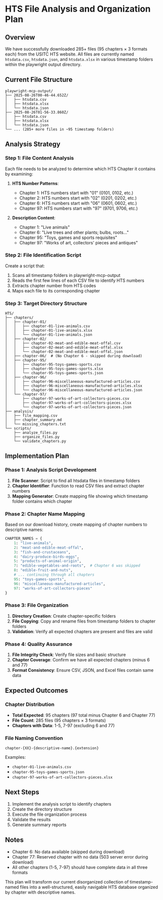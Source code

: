 # HTS File Analysis and Organization Plan

## Overview
We have successfully downloaded 285+ files (95 chapters × 3 formats each) from the USITC HTS website. All files are currently named `htsdata.csv`, `htsdata.json`, and `htsdata.xlsx` in various timestamp folders within the playwright output directory.

## Current File Structure
```
playwright-mcp-output/
├── 2025-08-26T00-46-44.652Z/
│   ├── htsdata.csv
│   ├── htsdata.xlsx
│   └── htsdata.json
├── 2025-08-26T01-56-33.860Z/
│   ├── htsdata.csv
│   ├── htsdata.xlsx
│   └── htsdata.json
└── ... (285+ more files in ~95 timestamp folders)
```

## Analysis Strategy

### Step 1: File Content Analysis
Each file needs to be analyzed to determine which HTS Chapter it contains by examining:

1. **HTS Number Patterns**: 
   - Chapter 1: HTS numbers start with "01" (0101, 0102, etc.)
   - Chapter 2: HTS numbers start with "02" (0201, 0202, etc.)
   - Chapter 6: HTS numbers start with "06" (0601, 0602, etc.)
   - Chapter 97: HTS numbers start with "97" (9701, 9706, etc.)

2. **Description Content**:
   - Chapter 1: "Live animals"
   - Chapter 6: "Live trees and other plants; bulbs, roots..."
   - Chapter 95: "Toys, games and sports requisites"
   - Chapter 97: "Works of art, collectors' pieces and antiques"

### Step 2: File Identification Script
Create a script that:
1. Scans all timestamp folders in playwright-mcp-output
2. Reads the first few lines of each CSV file to identify HTS numbers
3. Extracts chapter number from HTS codes
4. Maps each file to its corresponding chapter

### Step 3: Target Directory Structure
```
HTS/
├── chapters/
│   ├── chapter-01/
│   │   ├── chapter-01-live-animals.csv
│   │   ├── chapter-01-live-animals.xlsx
│   │   └── chapter-01-live-animals.json
│   ├── chapter-02/
│   │   ├── chapter-02-meat-and-edible-meat-offal.csv
│   │   ├── chapter-02-meat-and-edible-meat-offal.xlsx
│   │   └── chapter-02-meat-and-edible-meat-offal.json
│   ├── chapter-06/  # (No Chapter 6 - skipped during download)
│   ├── chapter-95/
│   │   ├── chapter-95-toys-games-sports.csv
│   │   ├── chapter-95-toys-games-sports.xlsx
│   │   └── chapter-95-toys-games-sports.json
│   ├── chapter-96/
│   │   ├── chapter-96-miscellaneous-manufactured-articles.csv
│   │   ├── chapter-96-miscellaneous-manufactured-articles.xlsx
│   │   └── chapter-96-miscellaneous-manufactured-articles.json
│   └── chapter-97/
│       ├── chapter-97-works-of-art-collectors-pieces.csv
│       ├── chapter-97-works-of-art-collectors-pieces.xlsx
│       └── chapter-97-works-of-art-collectors-pieces.json
├── analysis/
│   ├── file_mapping.csv
│   ├── chapter_summary.md
│   └── missing_chapters.txt
└── scripts/
    ├── analyze_files.py
    ├── organize_files.py
    └── validate_chapters.py
```

## Implementation Plan

### Phase 1: Analysis Script Development
1. **File Scanner**: Script to find all htsdata files in timestamp folders
2. **Chapter Identifier**: Function to read CSV files and extract chapter numbers
3. **Mapping Generator**: Create mapping file showing which timestamp folder contains which chapter

### Phase 2: Chapter Name Mapping
Based on our download history, create mapping of chapter numbers to descriptive names:
```python
CHAPTER_NAMES = {
    1: "live-animals",
    2: "meat-and-edible-meat-offal", 
    3: "fish-and-crustaceans",
    4: "dairy-produce-birds-eggs",
    5: "products-of-animal-origin",
    7: "edible-vegetables-and-roots",  # Chapter 6 was skipped
    8: "edible-fruit-and-nuts",
    # ... continuing through all chapters
    95: "toys-games-sports",
    96: "miscellaneous-manufactured-articles", 
    97: "works-of-art-collectors-pieces"
}
```

### Phase 3: File Organization
1. **Directory Creation**: Create chapter-specific folders
2. **File Copying**: Copy and rename files from timestamp folders to chapter folders
3. **Validation**: Verify all expected chapters are present and files are valid

### Phase 4: Quality Assurance
1. **File Integrity Check**: Verify file sizes and basic structure
2. **Chapter Coverage**: Confirm we have all expected chapters (minus 6 and 77)
3. **Format Consistency**: Ensure CSV, JSON, and Excel files contain same data

## Expected Outcomes

### Chapter Distribution
- **Total Expected**: 95 chapters (97 total minus Chapter 6 and Chapter 77)
- **File Count**: 285 files (95 chapters × 3 formats)
- **Chapters with Data**: 1-5, 7-97 (excluding 6 and 77)

### File Naming Convention
`chapter-{XX}-{descriptive-name}.{extension}`

Examples:
- `chapter-01-live-animals.csv`
- `chapter-95-toys-games-sports.json`
- `chapter-97-works-of-art-collectors-pieces.xlsx`

## Next Steps
1. Implement the analysis script to identify chapters
2. Create the directory structure
3. Execute the file organization process
4. Validate the results
5. Generate summary reports

## Notes
- Chapter 6: No data available (skipped during download)
- Chapter 77: Reserved chapter with no data (503 server error during download)
- All other chapters (1-5, 7-97) should have complete data in all three formats

This plan will transform our current disorganized collection of timestamp-named files into a well-structured, easily navigable HTS database organized by chapter with descriptive names.
